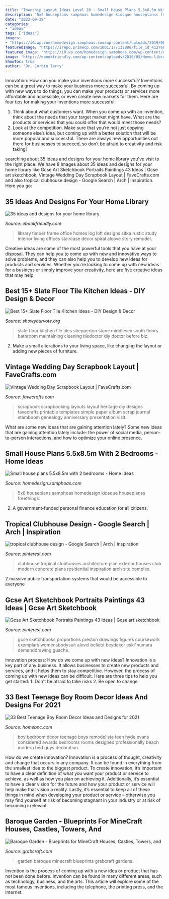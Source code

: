 ```yaml
---
title: "Township Layout Ideas Level 20 - Small House Plans 5.5x8.5m With 2 Bedrooms"
description: "5x8 houseplans samphoas homedesign kiosque houseplanss freethings"
date: "2022-09-29"
categories:
- "ideas"
tags: ["ideas"]
images:
- "https://i0.wp.com/homedesign.samphoas.com/wp-content/uploads/2019/06/Small-house-plans-5.5x8.5m-with-2-bedrooms-1.jpg?fit=2000%2C3300&amp;ssl=1"
featuredImage: "https://irepo.primecp.com/1001/17/132880/file_id_412768-ExtraLarge1000.jpg?v=412768"
featured_image: "https://i0.wp.com/homedesign.samphoas.com/wp-content/uploads/2019/06/Small-house-plans-5.5x8.5m-with-2-bedrooms-1.jpg?fit=2000%2C3300&amp;ssl=1"
image: "https://ebookfriendly.com/wp-content/uploads/2016/05/Home-library-ideas-TImber-Frame-Home-540x719.jpg"
ShowToc: true
author: "Dr. Corbin Terry"
---
```



Innovation: How can you make your inventions more successful?
Inventions can be a great way to make your business more successful. By coming up with new ways to do things, you can make your products or services more affordable and accessible, or even create new markets for them. Here are four tips for making your inventions more successful:
1. Think about what customers want. When you come up with an invention, think about the needs that your target market might have. What are the products or services that you could offer that would meet those needs?
2. Look at the competition. Make sure that you’re not just copying someone else’s idea, but coming up with a better solution that will be more popular and successful. There are always new opportunities out there for businesses to succeed, so don’t be afraid to creativity and risk taking!

	

		
searching about 35 ideas and designs for your home library you've visit to the right place. We have 8 Images about 35 ideas and designs for your home library like Gcse Art Sketchbook Portraits Paintings 43 Ideas | Gcse art sketchbook, Vintage Wedding Day Scrapbook Layout | FaveCrafts.com and also tropical clubhouse design - Google Search | Arch | Inspiration. Here you go:
		
    
## 35 Ideas And Designs For Your Home Library

<img loading=lazy src="https://ebookfriendly.com/wp-content/uploads/2016/05/Home-library-ideas-TImber-Frame-Home-540x719.jpg" onerror="this.onerror=null;this.src='https://tse2.mm.bing.net/th?id=OIP.WBMtQPjsSAUzkDDhua9eCwHaJ3&amp;pid=15.1';" alt="35 ideas and designs for your home library">

_Source: ebookfriendly.com_

>library timber frame office homes log loft designs sitka rustic study interior living offices staircase decor spiral alcove story remodel. 

	

Creative ideas are some of the most powerful tools that you have at your disposal. They can help you to come up with new and innovative ways to solve problems, and they can also help you to develop new ideas for products and services. Whether you’re looking to come up with new ideas for a business or simply improve your creativity, here are five creative ideas that may help: 

    
## Best 15+ Slate Floor Tile Kitchen Ideas - DIY Design &amp; Decor

<img loading=lazy src="https://showyourvote.org/wp-content/uploads/2017/01/Slate-Floor-Before-Cleaning-In-Shepperton-tiledoctor.biz_.jpg" onerror="this.onerror=null;this.src='https://tse1.mm.bing.net/th?id=OIP.yrm_ecvQ04r-YKzVZ7yzjQHaJ3&amp;pid=15.1';" alt="Best 15+ Slate Floor Tile Kitchen Ideas - DIY Design &amp; Decor">

_Source: showyourvote.org_

>slate floor kitchen tile tiles shepperton stone middlesex south floors bathroom maintaining cleaning tiledoctor diy doctor before biz. 

	

2. Make a small alterations to your living space, like changing the layout or adding new pieces of furniture. 

    
## Vintage Wedding Day Scrapbook Layout | FaveCrafts.com

<img loading=lazy src="https://irepo.primecp.com/1001/17/132880/file_id_412768-ExtraLarge1000.jpg?v=412768" onerror="this.onerror=null;this.src='https://tse4.mm.bing.net/th?id=OIP._wnwS75q9sWki8joDUyNqAHaHa&amp;pid=15.1';" alt="Vintage Wedding Day Scrapbook Layout | FaveCrafts.com">

_Source: favecrafts.com_

>scrapbook scrapbooking layouts layout heritage diy designs favecrafts printable templates simple paper album scrap journal stamboom genealogy anniversary presentation visit. 

	

What are some new ideas that are gaining attention lately?
Some new ideas that are gaining attention lately include: the power of social media, person-to-person interactions, and how to optimize your online presence.

    
## Small House Plans 5.5x8.5m With 2 Bedrooms - Home Ideas

<img loading=lazy src="https://i0.wp.com/homedesign.samphoas.com/wp-content/uploads/2019/06/Small-house-plans-5.5x8.5m-with-2-bedrooms-1.jpg?fit=2000%2C3300&amp;ssl=1" onerror="this.onerror=null;this.src='https://tse4.mm.bing.net/th?id=OIP.Edjcj19KTm1ToO0Mi5k35QHaMO&amp;pid=15.1';" alt="Small house plans 5.5x8.5m with 2 bedrooms - Home Ideas">

_Source: homedesign.samphoas.com_

>5x8 houseplans samphoas homedesign kiosque houseplanss freethings. 

	

2. A government-funded personal finance education for all citizens.

    
## Tropical Clubhouse Design - Google Search | Arch | Inspiration

<img loading=lazy src="https://s-media-cache-ak0.pinimg.com/736x/f3/ef/6f/f3ef6f90da0e63a4fa32bae1691040be.jpg" onerror="this.onerror=null;this.src='https://tse3.mm.bing.net/th?id=OIP.LYkvx2_3VmclXs9tSLJrCAHaEd&amp;pid=15.1';" alt="tropical clubhouse design - Google Search | Arch | Inspiration">

_Source: pinterest.com_

>clubhouse tropical clubhouses architecture plan exterior houses club modern concrete plans residential inspiration arch site complex. 

	

2.massive public transportation systems that would be accessible to everyone

    
## Gcse Art Sketchbook Portraits Paintings 43 Ideas | Gcse Art Sketchbook

<img loading=lazy src="https://i.pinimg.com/originals/fa/d8/87/fad88713823e5e3f52c8575493aab6d3.jpg" onerror="this.onerror=null;this.src='https://tse3.mm.bing.net/th?id=OIP.qE5oZJ7LRGVvK4_toOkh1QAAAA&amp;pid=15.1';" alt="Gcse Art Sketchbook Portraits Paintings 43 Ideas | Gcse art sketchbook">

_Source: pinterest.com_

>gcse sketchbooks proportions preston drawings figures coursework exemplars womensbodysuit alevel beliebt beydekor eski1numara demanddrawing guache. 

	

Innovation process: How do we come up with new ideas?
Innovation is a key part of any business. It allows businesses to create new products and services, and it helps them to stay competitive. However, the process of coming up with new ideas can be difficult. Here are three tips to help you get started: 1. Don't be afraid to take risks 2. Be open to change 
    
## 33 Best Teenage Boy Room Decor Ideas And Designs For 2021

<img loading=lazy src="https://homebnc.com/homeimg/2017/09/28-teenage-boy-room-decor-ideas-homebnc-1.jpg" onerror="this.onerror=null;this.src='https://tse2.mm.bing.net/th?id=OIP.-V03MrIpM_hCIOd_IrK_3wHaLH&amp;pid=15.1';" alt="33 Best Teenage Boy Room Decor Ideas and Designs for 2021">

_Source: homebnc.com_

>boy bedroom decor teenage boys remodelista teen hyde evans considered awards bedrooms rooms designed professionally beach modern bed guys decoration. 

	

How do we create innovation?
Innovation is a process of thought, creativity and change that occurs in any company. It can be found in everything from the smallest idea to the biggest product. To create innovation, it’s important to have a clear definition of what you want your product or service to achieve, as well as how you plan on achieving it. Additionally, it’s essential to have a clear vision for the future and how your product or service will help make that vision a reality. Lastly, it’s essential to keep all of these things in mind when developing your product or service – otherwise you may find yourself at risk of becoming stagnant in your industry or at risk of becoming irrelevant.

    
## Baroque Garden - Blueprints For MineCraft Houses, Castles, Towers, And

<img loading=lazy src="https://h9y3q5u4.stackpathcdn.com/files/products/large/large_baroque-garden-3050.png" onerror="this.onerror=null;this.src='https://tse1.mm.bing.net/th?id=OIP.e-nGtJBvOW2vJ9om2xXp9AHaDv&amp;pid=15.1';" alt="Baroque Garden - Blueprints for MineCraft Houses, Castles, Towers, and">

_Source: grabcraft.com_

>garden baroque minecraft blueprints grabcraft gardens. 

	

Invention is the process of coming up with a new idea or product that has not been done before. Invention can be found in many different areas, such as technology, business, and the arts. This article will explore some of the most famous inventions, including the telephone, the printing press, and the Internet.

